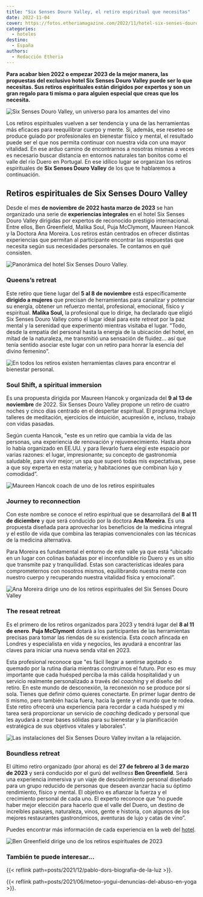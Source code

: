 ```yaml
---
title: "Six Senses Douro Valley, el retiro espiritual que necesitas"
date: 2022-11-04
cover: https://fotos.etheriamagazine.com/2022/11/hotel-six-senses-douro-valley.jpg
categories: 
  - hoteles
destino: 
  - España
authors: 
  - Redacción Etheria
---
```


**Para acabar bien 2022 o empezar 2023 de la mejor manera, las propuestas del exclusivo 
hotel Six Senses Douro Valley puede ser lo que necesitas. Sus retiros espirituales están 
dirigidos por expertos y son un gran regalo para ti misma o para alguien especial que 
creas que los necesita.** 

![Six Senses Douro Valley, un universo para los amantes del vino](https://fotos.etheriamagazine.com/2022/11/vendimia-six-sense-douro-valley.jpg "El entorno del hotel forma parte de la experiencia.")

Los retiros espirituales vuelven a ser tendencia y una de las herramientas más eficaces 
para reequilibrar cuerpo y mente. Si, además, ese reseteo se produce guiado por 
profesionales en bienestar físico y mental, el resultado puede ser el que nos permita 
continuar con nuestra vida con una mayor vitalidad. En ese arduo camino de encontrarnos 
a nosotras mismas a veces es necesario buscar distancia en entornos naturales tan 
bonitos como el valle del río Duero en Portugal. En ese idílico lugar se organizan los 
retiros espirituales de **Six Senses Douro Valley** de los que te hablaremos a 
continuación. 

## Retiros espirituales de Six Senses Douro Valley

Desde el mes **de noviembre de 2022 hasta marzo de 2023** se han organizado una serie de 
**experiencias integrales** en el hotel Six Senses Douro Valley dirigidas por expertos 
de reconocido prestigio internacional. Entre ellos, Ben Greenfield, Malika Soul, Puja 
McClymont, Maureen Hancok y la Doctora Ana Moreira. Los retiros están centrados en 
ofrecer distintas experiencias que permitan al participante encontrar las respuestas que 
necesita según sus necesidades personales. Te contamos en qué consisten. 

![Panorámica del hotel Six Senses Douro Valley.](https://fotos.etheriamagazine.com/2022/11/hotel-six-senses-douro-valley.jpg "Panorámica del hotel Six Senses Douro Valley.")

### Queens’s retreat

Este retiro que tiene lugar del **5 al 8 de noviembre** está específicamente **dirigido 
a mujeres** que precisan de herramientas para canalizar y potenciar su energía, obtener 
un refuerzo mental, profesional, emocional, físico y espiritual. **Malika Soul,** la 
profesional que lo dirige, ha declarado que eligió Six Senses Douro Valley como el lugar 
ideal para este _retreat_ por la paz mental y la serenidad que experimentó mientras 
visitaba el lugar. "Todo, desde la empatía del personal hasta la energía de la ubicación 
del hotel, en mitad de la naturaleza, me transmitió una sensación de fluidez… así que 
tenía sentido asociar este lugar con un retiro para honrar la esencia del divino 
femenino”. 

![En todos los retiros existen herramientas claves para encontrar el bienestar personal.](https://fotos.etheriamagazine.com/2022/11/meditacion-six-senses-valle-douro.jpg "En todos los retiros existen herramientas claves para encontrar el bienestar personal.")

### Soul Shift, a spiritual immersion

Es una propuesta dirigida por Maureen Hancok y organizada del **9 al 13 de noviembre** 
de 2022. Six Senses Douro Valley propone un retiro de cuatro noches y cinco días 
centrado en el despertar espiritual. El programa incluye talleres de meditación, 
ejercicios de intuición, acupresión e, incluso, trabajo con vidas pasadas. 

Según cuenta Hancok, "este es un retiro que cambia la vida de las personas, una 
experiencia de renovación y rejuvenecimiento. Hasta ahora lo había organizado en EE.UU. 
y para llevarlo fuera elegí este espacio por varias razones: el lugar, impresionante; su 
concepto de gastronomía saludable, para vivir mejor; un spa que superó todas mis 
expectativas, pese a que soy experta en esta materia; y habitaciones que combinan lujo y 
comodidad”. 

![Maureen Hancok coach de uno de los retiros espirituales](https://fotos.etheriamagazine.com/2022/11/retiros-espirituales-Maureen-Hancok.jpg "Maureen Hancok.")

### Journey to reconnection

Con este nombre se conoce el retiro espiritual que se desarrollará del **8 al 11 de 
diciembre** y que será conducido por la doctora **Ana Moreira**. Es una propuesta 
diseñada para aprovechar los beneficios de la medicina integral y el estilo de vida que 
combina las terapias convencionales con las técnicas de la medicina alternativa. 

Para Moreira es fundamental el entorno de este valle ya que está “ubicado en un lugar 
con colinas bañadas por el inconfundible río Duero y es un sitio que transmite paz y 
tranquilidad. Estas son características ideales para comprometernos con nosotros mismos, 
equilibrando nuestra mente con nuestro cuerpo y recuperando nuestra vitalidad física y 
emocional”. 

![Ana Moreira dirige uno de los retiros espirituales del Six Senses Douro Valley](https://fotos.etheriamagazine.com/2022/11/retiros-espirituales-Ana-Moreira.jpg "Doctora Ana Moreira.")

### The reseat retreat

Es el primero de los retiros organizados para 2023 y tendrá lugar del **8 al 11 de 
enero**. **Puja McClymont** dotará a los participantes de las herramientas precisas para 
tomar las riendas de su existencia. Esta _coach_ afincada en Londres y especialista en 
vida y negocios, les ayudará a encontrar las claves para iniciar una nueva senda vital 
en 2023. 

Esta profesional reconoce que "es fácil llegar a sentirse agotado o quemado por la 
rutina diaria mientras construimos el futuro. Por eso es muy importante que cada huésped 
perciba la más cálida hospitalidad y un servicio realmente personalizado a través del 
_coaching_ y el diseño del retiro. En este mundo de desconexión, la reconexión no se 
produce por sí sola. Tienes que definir cómo quieres conectarte. En primer lugar dentro 
de ti mismo, pero también hacia fuera, hacia la gente y el mundo que te rodea. Este 
retiro ofrecerá una experiencia para recordar a cada huésped y mi tarea será 
proporcionar un servicio de _coaching_ dedicado y personal que les ayudará a crear bases 
sólidas para su bienestar y la planificación estratégica de sus objetivos vitales y 
laborales". 

![Las instalaciones del Six Senses Douro Valley invitan a la relajación.](https://fotos.etheriamagazine.com/2022/11/restaurante-six-sense-douro-valley.jpg "Las instalaciones del Six Senses Douro Valley invitan a la relajación.")

### Boundless retreat

El último retiro organizado (por ahora) es del **27 de febrero al 3 de marzo** **de 
2023** y será conducido por el gurú del _wellness_ **Ben Greenfield**. Será una 
experiencia inmersiva y un viaje de descubrimiento personal diseñado para un grupo 
reducido de personas que deseen avanzar hacia su óptimo rendimiento, físico y mental. El 
objetivo es afianzar la fuerza y el crecimiento personal de cada uno. El experto 
reconoce que “no puede haber mejor elección para hacerlo que el valle del Duero, un 
destino de increíbles paisajes, naturaleza, vinos, gente e historia, con algunos de los 
mejores restaurantes gastronómicos, aventuras de lujo y catas de vino”. 

Puedes encontrar más información de cada experiencia en la web del 
[hotel](https://www.sixsenses.com/en/resorts/douro-valley/wellness-spa/retreats). 

![Ben Greenfield dirige uno de los retiros espirituales de 2023](https://fotos.etheriamagazine.com/2022/11/retiros-espirituales-Ben-Greenfield.jpg "Ben Greenfield.")

### También te puede interesar...

{{< reflink path=posts/2021/12/pablo-dors-biografia-de-la-luz >}}. 

{{< reflink path=posts/2021/06/metoo-yogui-denuncias-del-abuso-en-yoga >}}.
